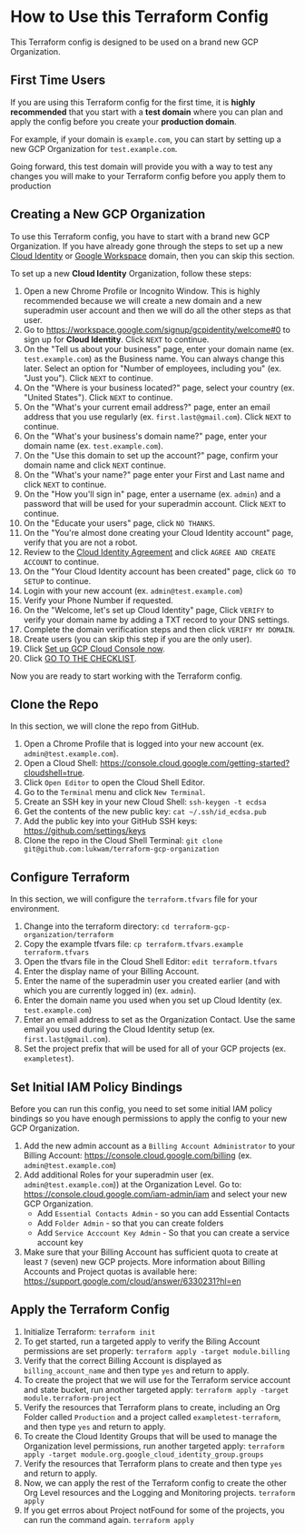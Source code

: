 # How to Use this Terraform Config

This Terraform config is designed to be used on a brand new GCP Organization.

## First Time Users

If you are using this Terraform config for the first time, it is **highly recommended** that you start with a **test domain** where you can plan and apply the config before you create your **production domain**.

For example, if your domain is `example.com`, you can start by setting up a new GCP Organization for `test.example.com`.

Going forward, this test domain will provide you with a way to test any changes you will make to your Terraform config before you apply them to production

## Creating a New GCP Organization

To use this Terraform config, you have to start with a brand new GCP Organization. If you have already gone through the steps to set up a new [Cloud Identity](https://cloud.google.com/identity/docs/setup) or [Google Workspace](https://workspace.google.com/) domain, then you can skip this section.

To set up a new **Cloud Identity** Organization, follow these steps:

1. Open a new Chrome Profile or Incognito Window. This is highly recommended because we will create a new domain and a new superadmin user account and then we will do all the other steps as that user.
1. Go to https://workspace.google.com/signup/gcpidentity/welcome#0 to sign up for **Cloud Identity**. Click `NEXT` to continue.
1. On the "Tell us about your business" page, enter your domain name (ex. `test.example.com`) as the Business name. You can always change this later. Select an option for "Number of employees, including you" (ex. "Just you"). Click `NEXT` to continue.
1. On the "Where is your business located?" page, select your country (ex. "United States"). Click `NEXT` to continue.
1. On the "What's your current email address?" page, enter an email address that you use regularly (ex. `first.last@gmail.com`). Click `NEXT` to continue.
1. On the "What's your business's domain name?" page, enter your domain name (ex. `test.example.com`).
1. On the "Use this domain to set up the account?" page, confirm your domain name and click `NEXT` continue.
1. On the "What's your name?" page enter your First and Last name and click `NEXT` to continue.
1. On the "How you'll sign in" page, enter a username (ex. `admin`) and a password that will be used for your superadmin account. Click `NEXT` to continue.
1. On the "Educate your users" page, click `NO THANKS`.
1. On the "You're almost done creating your Cloud Identity account" page, verify that you are not a robot.
1. Review to the [Cloud Identity Agreement](https://admin.google.com/terms/cloud_identity/1/2/en/na_terms.html) and click `AGREE AND CREATE ACCOUNT` to continue.
1. On the "Your Cloud Identity account has been created" page, click `GO TO SETUP` to continue.
1. Login with your new account (ex. `admin@test.example.com`)
1. Verify your Phone Number if requested.
1. On the "Welcome, let's set up Cloud Identity" page, Click `VERIFY` to verify your domain name by adding a TXT record to your DNS settings.
1. Complete the domain verification steps and then click `VERIFY MY DOMAIN`.
1. Create users (you can skip this step if you are the only user).
1. Click [Set up GCP Cloud Console now](https://console.cloud.google.com/iam-admin/cloudidentity?authuser=0).
1. Click [GO TO THE CHECKLIST](https://console.cloud.google.com/cloud-setup/overview?authuser=0).

Now you are ready to start working with the Terraform config.

## Clone the Repo

In this section, we will clone the repo from GitHub.

1. Open a Chrome Profile that is logged into your new account (ex. `admin@test.example.com`).
1. Open a Cloud Shell: https://console.cloud.google.com/getting-started?cloudshell=true.
1. Click `Open Editor` to open the Cloud Shell Editor.
1. Go to the `Terminal` menu and click `New Terminal`.
1. Create an SSH key in your new Cloud Shell: `ssh-keygen -t ecdsa`
1. Get the contents of the new public key: `cat ~/.ssh/id_ecdsa.pub`
1. Add the public key into your GitHub SSH keys: https://github.com/settings/keys
1. Clone the repo in the Cloud Shell Terminal: `git clone git@github.com:lukwam/terraform-gcp-organization`

## Configure Terraform

In this section, we will configure the `terraform.tfvars` file for your environment.

1. Change into the terraform directory: `cd terraform-gcp-organization/terraform`
1. Copy the example tfvars file: `cp terraform.tfvars.example terraform.tfvars`
1. Open the tfvars file in the Cloud Shell Editor: `edit terraform.tfvars`
1. Enter the display name of your Billing Account.
1. Enter the name of the superadmin user you created earlier (and with which you are currently logged in) (ex. `admin`).
1. Enter the domain name you used when you set up Cloud Identity (ex. `test.example.com`)
1. Enter an email address to set as the Organization Contact. Use the same email you used during the Cloud Identity setup (ex. `first.last@gmail.com`).
1. Set the project prefix that will be used for all of your GCP projects (ex. `exampletest`).

## Set Initial IAM Policy Bindings

Before you can run this config, you need to set some initial IAM policy bindings so you have enough permissions to apply the config to your new GCP Organization.

1. Add the new admin account as a `Billing Account Administrator` to your Billing Account: https://console.cloud.google.com/billing (ex. `admin@test.example.com`)
1. Add additional Roles for your superadmin user (ex. `admin@test.example.com`)) at the Organization Level. Go to: https://console.cloud.google.com/iam-admin/iam and select your new GCP Organization.
   * Add `Essential Contacts Admin` - so you can add Essential Contacts
   * Add `Folder Admin` - so that you can create folders
   * Add `Service Acccount Key Admin` - So that you can create a service account key
1. Make sure that your Billing Account has sufficient quota to create at least `7` (seven) new GCP projects. More information about Billing Accounts and Project quotas is available here: https://support.google.com/cloud/answer/6330231?hl=en

## Apply the Terraform Config

1. Initialize Terraform: `terraform init`
1. To get started, run a targeted apply to verify the Biling Account permissions are set properly: `terraform apply -target module.billing`
1. Verify that the correct Billing Account is displayed as `billing_account_name` and then type `yes` and return to apply.
1. To create the project that we will use for the Terraform service account and state bucket, run another targeted apply: `terraform apply -target module.terraform-project`
1. Verify the resources that Terraform plans to create, including an Org Folder called `Production` and a project called `exampletest-terraform`, and then type `yes` and return to apply.
1. To create the Cloud Identity Groups that will be used to manage the Organization level permissions, run another targeted apply: `terraform apply -target module.org.google_cloud_identity_group.groups`
1. Verify the resources that Terraform plans to create and then type `yes` and return to apply.
1. Now, we can apply the rest of the Terraform config to create the other Org Level resources and the Logging and Monitoring projects. `terraform apply`
1. If you get errros about Project notFound for some of the projects, you can run the command again. `terraform apply`









